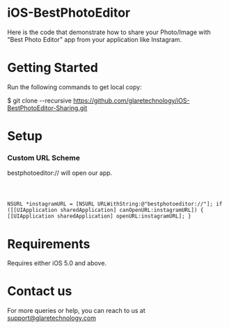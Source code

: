iOS-BestPhotoEditor
===================

Here is the code that demonstrate how to share your Photo/Image with "Best Photo Editor" app from your application like Instagram.


Getting Started 
===================

Run the following commands to get local copy:

$ git clone --recursive https://github.com/glaretechnology/iOS-BestPhotoEditor-Sharing.git


Setup 
===================

### Custom URL Scheme

bestphotoeditor://  will open our app.

<code> 

 NSURL *instagramURL = [NSURL URLWithString:@"bestphotoeditor://"];
    if ([[UIApplication sharedApplication] canOpenURL:instagramURL]) {
        [[UIApplication sharedApplication] openURL:instagramURL];
    }
</code>


Requirements 
===================

Requires either iOS 5.0 and above.


Contact us 
===================

For more queries or help, you can reach to us at support@glaretechnology.com